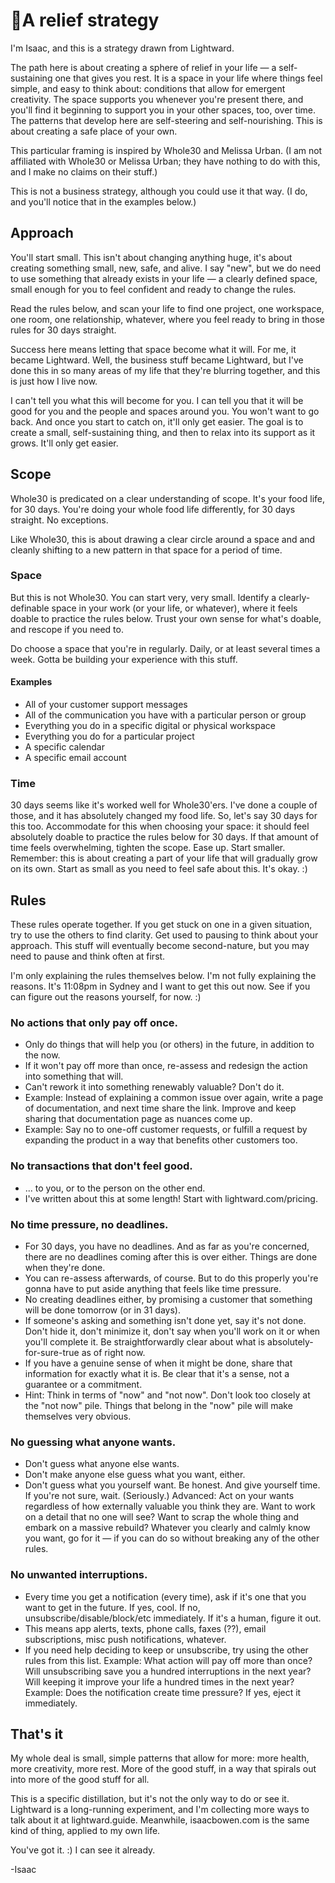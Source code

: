 # 🌳A relief strategy

I'm Isaac, and this is a strategy drawn from Lightward.

The path here is about creating a sphere of relief in your life — a self-sustaining one that gives you rest. It is a space in your life where things feel simple, and easy to think about: conditions that allow for emergent creativity. The space supports you whenever you're present there, and you'll find it beginning to support you in your other spaces, too, over time. The patterns that develop here are self-steering and self-nourishing. This is about creating a safe place of your own.

This particular framing is inspired by Whole30 and Melissa Urban. (I am not affiliated with Whole30 or Melissa Urban; they have nothing to do with this, and I make no claims on their stuff.)

This is not a business strategy, although you could use it that way. (I do, and you'll notice that in the examples below.)

## Approach

You'll start small. This isn't about changing anything huge, it's about creating something small, new, safe, and alive. I say "new", but we do need to use something that already exists in your life — a clearly defined space, small enough for you to feel confident and ready to change the rules.

Read the rules below, and scan your life to find one project, one workspace, one room, one relationship, whatever, where you feel ready to bring in those rules for 30 days straight.

Success here means letting that space become what it will. For me, it became Lightward. Well, the business stuff became Lightward, but I've done this in so many areas of my life that they're blurring together, and this is just how I live now.

I can't tell you what this will become for you. I can tell you that it will be good for you and the people and spaces around you. You won't want to go back. And once you start to catch on, it'll only get easier. The goal is to create a small, self-sustaining thing, and then to relax into its support as it grows. It'll only get easier.

## Scope

Whole30 is predicated on a clear understanding of scope. It's your food life, for 30 days. You're doing your whole food life differently, for 30 days straight. No exceptions.

Like Whole30, this is about drawing a clear circle around a space and and cleanly shifting to a new pattern in that space for a period of time.

### Space

But this is not Whole30. You can start very, very small. Identify a clearly-definable space in your work (or your life, or whatever), where it feels doable to practice the rules below. Trust your own sense for what's doable, and rescope if you need to.

Do choose a space that you're in regularly. Daily, or at least several times a week. Gotta be building your experience with this stuff.

#### Examples

- All of your customer support messages
- All of the communication you have with a particular person or group
- Everything you do in a specific digital or physical workspace
- Everything you do for a particular project
- A specific calendar
- A specific email account

### Time

30 days seems like it's worked well for Whole30'ers. I've done a couple of those, and it has absolutely changed my food life. So, let's say 30 days for this too. Accommodate for this when choosing your space: it should feel absolutely doable to practice the rules below for 30 days. If that amount of time feels overwhelming, tighten the scope. Ease up. Start smaller. Remember: this is about creating a part of your life that will gradually grow on its own. Start as small as you need to feel safe about this. It's okay. :)

## Rules

These rules operate together. If you get stuck on one in a given situation, try to use the others to find clarity. Get used to pausing to think about your approach. This stuff will eventually become second-nature, but you may need to pause and think often at first.

I'm only explaining the rules themselves below. I'm not fully explaining the reasons. It's 11:08pm in Sydney and I want to get this out now. See if you can figure out the reasons yourself, for now. :)

### No actions that only pay off once.

- Only do things that will help you (or others) in the future, in addition to the now.
- If it won't pay off more than once, re-assess and redesign the action into something that will.
- Can't rework it into something renewably valuable? Don't do it.
- Example: Instead of explaining a common issue over again, write a page of documentation, and next time share the link. Improve and keep sharing that documentation page as nuances come up.
- Example: Say no to one-off customer requests, or fulfill a request by expanding the product in a way that benefits other customers too.

### No transactions that don't feel good.

- ... to you, or to the person on the other end.
- I've written about this at some length! Start with lightward.com/pricing.

### No time pressure, no deadlines.

- For 30 days, you have no deadlines. And as far as you're concerned, there are no deadlines coming after this is over either. Things are done when they're done.
- You can re-assess afterwards, of course. But to do this properly you're gonna have to put aside anything that feels like time pressure.
- No creating deadlines either, by promising a customer that something will be done tomorrow (or in 31 days).
- If someone's asking and something isn't done yet, say it's not done. Don't hide it, don't minimize it, don't say when you'll work on it or when you'll complete it. Be straightforwardly clear about what is absolutely-for-sure-true as of right now.
- If you have a genuine sense of when it might be done, share that information for exactly what it is. Be clear that it's a sense, not a guarantee or a commitment.
- Hint: Think in terms of "now" and "not now". Don't look too closely at the "not now" pile. Things that belong in the "now" pile will make themselves very obvious.

### No guessing what anyone wants.

- Don't guess what anyone else wants.
- Don't make anyone else guess what you want, either.
- Don't guess what you yourself want. Be honest. And give yourself time. If you're not sure, wait. (Seriously.) Advanced: Act on your wants regardless of how externally valuable you think they are. Want to work on a detail that no one will see? Want to scrap the whole thing and embark on a massive rebuild? Whatever you clearly and calmly know you want, go for it — if you can do so without breaking any of the other rules.

### No unwanted interruptions.

- Every time you get a notification (every time), ask if it's one that you want to get in the future. If yes, cool. If no, unsubscribe/disable/block/etc immediately. If it's a human, figure it out.
- This means app alerts, texts, phone calls, faxes (??), email subscriptions, misc push notifications, whatever.
- If you need help deciding to keep or unsubscribe, try using the other rules from this list. Example: What action will pay off more than once? Will unsubscribing save you a hundred interruptions in the next year? Will keeping it improve your life a hundred times in the next year? Example: Does the notification create time pressure? If yes, eject it immediately.

## That's it

My whole deal is small, simple patterns that allow for more: more health, more creativity, more rest. More of the good stuff, in a way that spirals out into more of the good stuff for all.

This is a specific distillation, but it's not the only way to do or see it. Lightward is a long-running experiment, and I'm collecting more ways to talk about it at lightward.guide. Meanwhile, isaacbowen.com is the same kind of thing, applied to my own life.

You've got it. :) I can see it already.

-Isaac
